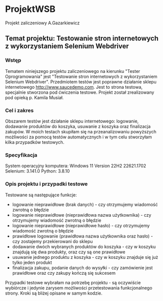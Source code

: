 # ProjektWSB
Projekt zaliczeniowy A.Gazarkiewicz

## Temat projektu: Testowanie stron internetowych z wykorzystaniem Selenium Webdriver

### Wstęp
Tematem niniejszego projektu zaliczeniowego na kierunku "Tester Oprogramowania" jest "Testowanie stron internetowych z wykorzystaniem Selenium Webdriver".
Przedmiotem testów jest poprawne działanie sklepu internetowego http://www.saucedemo.com.
Jest to strona testowa, specjalnie stworzona pod ćwiczenia testowe.
Projekt został zrealizowany pod opieką p. Kamila Musiał.

### Cel i zakres
Obszarem testów jest działanie sklepu internetowego: logowanie, dodawanie produktów do koszyka, usuwanie z koszyka oraz finalizacja zakupów.
W moich testach skupiłam się na przeanalizowaniu powyższych możliwości za pomocą testów automatycznych i w tym celu stworzyłam kilka przypadków testowych. 

### Specyfikacja
System operacyjny komputera: Windows 11 Version 22H2 22621.1702
   Selenium: 3.141.0
   Python: 3.8.10

### Opis projektu i przypadki testowe 
Testowane są następujące funkcje: 
- logowanie nieprawidłowe (brak danych) - czy otrzymujemy wiadomość zwrotną o błędzie 
- logowanie nieprawidłowe (nieprawidłowa nazwa użytkownika) - czy otrzymujemy wiadomość zwrotną o błędzie 
- logowanie nieprawidłowe (nieprawidłowe hasło) - czy otrzymujemy wiadomość zwrotną o błędzie 
- prawidłowe logowanie (prawidłowa nazwa użytkownika oraz hasło) - czy zostajemy przekierowani do sklepu
- dodawanie dwóch wybranych produktów do koszyka - czy w koszyku znajdują się dwa produkty, oraz czy są one prawidłowe
- usuwanie jednego produktu z koszyka - czy w koszyku znajduje się już tylko jeden produkt
- finalizacja zakupu, podanie danych do wysyłki - czy zamówienie jest prawidłowe oraz czy zakupy kończą się sukcesem

Przypadki testowe wybrałam na potrzebę projektu - są oczywiście wybiórcze i jedynie zarysem możliwości przetestowania funkcjonalnego strony.
Kroki są bliżej opisane w samym kodzie. 


  
